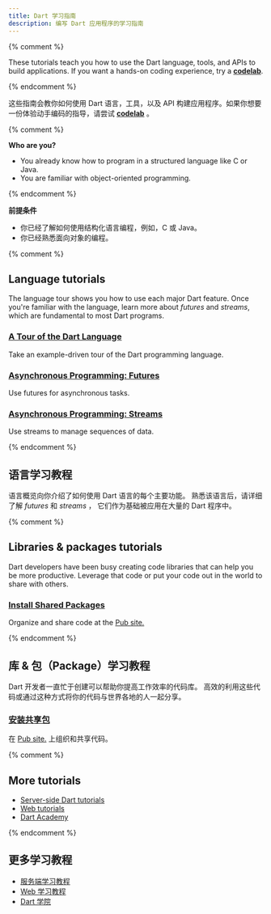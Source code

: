 ```yaml
---
title: Dart 学习指南
description: 编写 Dart 应用程序的学习指南
---
```


{% comment %}

These tutorials teach you how to use the Dart
language, tools, and APIs to build applications.
If you want a hands-on coding experience, try a
**[codelab](/codelabs)**.

{% endcomment %}


这些指南会教你如何使用 Dart 语言，工具，以及 API 
构建应用程序。如果你想要一份体验动手编码的指导，请尝试
**[codelab](/codelabs)** 。


{% comment %}

**Who are you?**

* You already know how to program in a structured language like C or Java.
* You are familiar with object-oriented programming.

{% endcomment %}


**前提条件**

* 你已经了解如何使用结构化语言编程，例如，C 或 Java。
* 你已经熟悉面向对象的编程。


{% comment %}

## Language tutorials

The language tour shows you how to use each major Dart feature.
Once you're familiar with the language,
learn more about _futures_ and _streams_,
which are fundamental to most Dart programs.

<div class="card-grid">
  <div class="card">
    <h3><a href="/guides/language/language-tour">A Tour of the Dart Language</a></h3>
    <p>Take an example-driven tour of the Dart programming language.</p>
  </div>
  <div class="card">
    <h3><a href="/tutorials/language/futures">Asynchronous Programming:
        Futures</a></h3>
    <p>Use futures for asynchronous tasks.</p>
  </div>
  <div class="card">
    <h3><a href="/tutorials/language/streams">Asynchronous Programming:
       Streams</a></h3>
    <p>Use streams to manage sequences of data.</p>
  </div>
</div>

{% endcomment %}


## 语言学习教程

语言概览向你介绍了如何使用 Dart 语言的每个主要功能。
熟悉该语言后，请详细了解 _futures_ 和 _streams_ ，
它们作为基础被应用在大量的 Dart 程序中。


{% comment %}

## Libraries &amp; packages tutorials

Dart developers have been busy creating code libraries that can help you
be more productive.
Leverage that code or put your code out in the world to share with others.

<div class="card-grid">
  <div class="card">
    <h3><a href="/tutorials/libraries/shared-pkgs">Install Shared Packages</a></h3>
    <p>Organize and share code at the
       <a href="{{site.pub}}">Pub site.</a></p>
  </div>
</div>


{% endcomment %}


## 库 &amp; 包（Package）学习教程

Dart 开发者一直忙于创建可以帮助你提高工作效率的代码库。
高效的利用这些代码或通过这种方式将你的代码与世界各地的人一起分享。

<div class="card-grid">
  <div class="card">
    <h3><a href="/tutorials/libraries/shared-pkgs">安装共享包</a></h3>
    <p>在 <a href="{{site.pub}}">Pub site.</a> 上组织和共享代码。
    </p>
  </div>
</div>


{% comment %}

## More tutorials

* [Server-side Dart tutorials](/tutorials/server)
* [Web tutorials]({{site.webdev}}/tutorials)
* [Dart Academy](https://dart.academy)

{% endcomment %}


## 更多学习教程

* [服务端学习教程](/tutorials/server)
* [Web 学习教程]({{site.webdev}}/tutorials)
* [Dart 学院](https://dart.academy)
